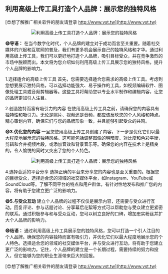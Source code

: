 ## **利用高级上传工具打造个人品牌：展示您的独特风格**

[😍想了解推广相关软件的朋友请登录 http://www.vst.tw](http://www.vst.tw)

 <center><img src="https://vst.tw/MP4/tuiguang/png/0.png" alt="利用高级上传工具打造个人品牌：展示您的独特风格"></center>

**😄导语：**
在当今数字化时代，个人品牌的建立对于成功而言至关重要。随着社交媒体的兴起和互联网的普及，我们有更多机会展示自己的独特风格和才华。通过利用高级上传工具，我们可以更好地打造个人品牌，吸引目标受众，并在竞争激烈的市场中脱颖而出。本文将为您介绍如何利用高级上传工具展示您的独特风格，提升个人品牌的影响力。

1.选择适合的高级上传工具
首先，您需要选择适合您需求的高级上传工具。考虑到您想要展示独特风格，可以选择功能强大、易于操作的工具，如视频编辑软件、图像处理工具或音频剪辑器等。这些工具将帮助您以专业水平制作和编辑内容，让您的品牌更加引人注目。

2.创造独特而富有吸引力的内容
在使用高级上传工具之前，请确保您的内容具有独特性和吸引力。无论是照片、视频还是音频，都应该反映您的个人风格和特点。精心策划内容，确保它们与您的品牌形象一致，并且能够引起受众的共鸣。

**😄3.优化您的内容**
一旦您使用高级上传工具创建了内容，下一步是优化它们以最大程度地展示您的独特风格。这可能包括调整图像的明暗度、对比度和色彩平衡，剪辑和合并视频片段，或添加音效和背景音乐等。确保您的内容在技术上是精良的，令人愉悦的同时又突出了您的个人特色。

 <center><img src="https://vst.tw/MP4/tuiguang/png/5.png" alt="利用高级上传工具打造个人品牌：展示您的独特风格"></center>

4.选择合适的平台分享
选择正确的平台来分享您的内容也是至关重要的。根据您的目标受众，选择适合您的领域的社交媒体平台，如Instagram、YouTube或SoundCloud等。了解不同平台的特点和用户群体，有针对性地发布和推广您的内容，将有助于您建立更广泛的影响力。

**😄5.与受众互动**
建立个人品牌的过程不仅仅是展示内容，还需要与受众进行互动。回复评论、参与话题讨论、分享幕后花絮等方式可以帮助您与受众建立更紧密的联系。通过积极参与和与受众互动，您可以树立良好的口碑，增加忠实粉丝并扩大个人品牌的影响力。

**😄结语：**
通过利用高级上传工具展示您的独特风格，您可以打造一个引人注目的个人品牌。确保您的内容独特而富有吸引力，并优化它们以最大程度地展示您的个人特色。选择适合您的领域的社交媒体平台，并与受众进行互动，将有助于您建立更广泛的影响力。记住，个人品牌的建立是一个长期过程，需要持续的努力和投入，但它能够为您的职业生涯带来巨大的回报。

[😍想了解推广相关软件的朋友请登录 http://www.vst.tw](http://www.vst.tw)



